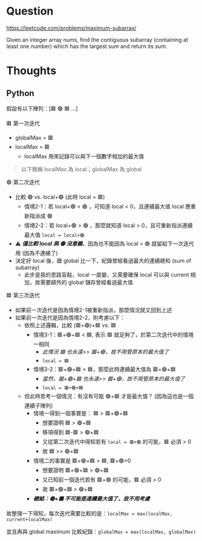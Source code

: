 # Question

https://leetcode.com/problems/maximum-subarray/

Given an integer array nums, find the contiguous subarray (containing at least one number) which has the largest sum and return its sum.

# Thoughts

## Python

假設有以下陣列：[🟥 🟢 🟦 ...]

🟥 第一次迭代
- globalMax = 🟥
- localMax = 🟥
    - localMax 用來記錄可以與下一個數字相加的最大值

> 以下簡稱 localMax 為 local；globalMax 為 global

🟢 第二次迭代
- 比較 🟢 vs. local+🟢 (此時 local = 🟥)
  - 情境2-1：若 local+🟢 < 🟢 ，可知道 local < 0，且連續最大值 local 應重新指派成 🟢
  - 情境2-2：若 local+🟢 > 🟢 ，那麼就知道 local > 0，且可重新指派連續最大值 `local = local+🟢`
- ⚠️ ***僅比較 local 與 🟢 沒意義***，因為也不能因為 local > 🟢 就留給下一次迭代用 (因為不連續了)
- 決定好 local 後，跟 global 比一下，紀錄曾經看過最大的連續總和 (sum of subarray)
  - 此步是我的思路盲點，local 一直變，又需要確保 local 可以與 current 相加，故需要額外的 global 儲存曾經看過最大值

🟦 第三次迭代
- 如果前一次迭代是因為情境2-1被重新指派，那麼情況就又回到上述
- 如果前一次迭代是因為情境2-2，則考慮以下：
  - 依照上述邏輯，比較 (🟥+🟢)+🟦 vs. 🟦
    - 情境3-1：🟥+🟢+🟦 < 🟦, 表示 🟦 就足夠了，於第二次迭代中的情境一相同
      - *此情況 🟦 也永遠>> 🟥+🟢，故不用管原本的最大值了*
      - `local = 🟦`
    - 情境3-2：🟥+🟢+🟦 > 🟦，那麼此時連續最大值為 🟥+🟢+🟦
      - *當然，🟥+🟢+🟦 也永遠>> 🟥+🟢，故不用管原本的最大值了*
      - `local = 🟥+🟢+🟦`
  - 但此時思考一個情況：有沒有可能 🟢+🟦 才是最大值？ (因為這也是一個連續子陣列)
    - 情境一得到一個事實是： 🟦 > 🟥+🟢+🟦
      - 想要證明 🟦 > 🟢+🟦
      - 移項得到 🟦-🟥 > 🟢+🟦
      - 又從第二次迭代中得知若有 `local = 🟥+🟢` 的可能，🟥 必須 > 0
      - 故 🟦 >> 🟢+🟦
    - 情境二的事實是 🟥+🟢+🟦 > 🟦, 🟥+🟢>0
      - 想要證明 🟥+🟢+🟦 > 🟢+🟦
      - 又已知前一個迭代若有 🟥+🟢 的可能，🟥 必須 > 0
      - 故 🟥+🟢+🟦 > 🟢+🟦
    - ***總結：🟢+🟦 不可能是連續最大值了，故不用考慮***

故整理一下得知，每次迭代需要比較的是：`localMax = max(localMax, current+localMax)`

並且再與 global maximum 比較紀錄：`globalMax = max(localMax, globalMax)`